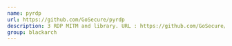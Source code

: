 ```yaml
---
name: pyrdp
url: https://github.com/GoSecure/pyrdp
description: 3 RDP MITM and library. URL : https://github.com/GoSecure/pyrdp Groups : blackarch blackarch-sniffer blackarch-networking
group: blackarch
---
```

